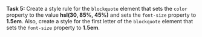 **Task 5:** Create a style rule for the `blockquote` element that sets the `color` property to the value **hsl(30, 85%, 45%)** and sets the `font-size` property to **1.5em**. Also, create a style for the first letter of the `blockquote` element that sets the `font-size` property to **1.5em**.
